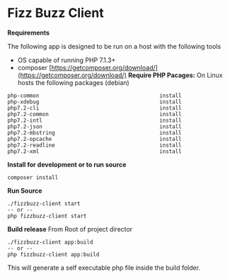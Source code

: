 # Fizz Buzz Client


**Requirements**

The following app is designed to be run  on a host with the following tools
- OS capable of running PHP 7.1.3+
- composer [https://getcomposer.org/download/](https://getcomposer.org/download/)
**Require PHP Pacages:**
On Linux hosts the following packages (debian)
```
php-common                                      install
php-xdebug                                      install
php7.2-cli                                      install
php7.2-common                                   install
php7.2-intl                                     install
php7.2-json                                     install
php7.2-mbstring                                 install
php7.2-opcache                                  install
php7.2-readline                                 install
php7.2-xml                                      install
```


**Install for development or to run source**
```
composer install
```

**Run Source**
```
./fizzbuzz-client start
-- or --
php fizzbuzz-client start
```

**Build release**
From Root of project director
```
./fizzbuzz-client app:build
-- or --
php fizzbuzz-client app:build
```
This will generate a self executable php file inside the build folder.
